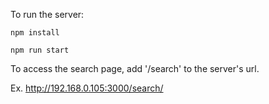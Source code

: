 To run the server:

`npm install`

`npm run start`

To access the search page, add '/search' to the server's url.

Ex. http://192.168.0.105:3000/search/
